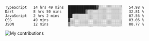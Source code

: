 <!--START_SECTION:waka-->
```text
TypeScript   14 hrs 49 mins  █████████████▓░░░░░░░░░░░   54.98 % 
Dart         8 hrs 50 mins   ████████▒░░░░░░░░░░░░░░░░   32.81 % 
JavaScript   2 hrs 2 mins    ██░░░░░░░░░░░░░░░░░░░░░░░   07.56 % 
CSS          49 mins         ▓░░░░░░░░░░░░░░░░░░░░░░░░   03.06 % 
JSON         12 mins         ▒░░░░░░░░░░░░░░░░░░░░░░░░   00.77 % 
```
<!--END_SECTION:waka-->
<img src="https://github-readme-streak-stats.herokuapp.com/?user=pahas&theme=white" alt="My contributions" />
